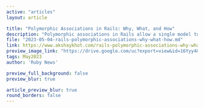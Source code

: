 ```yaml
---
active: "articles"
layout: article

title: "Polymorphic Associations in Rails: Why, What, and How"
description: "Polymorphic associations in Rails allow a single model to belong to multiple models. This article covers them in-depth. We'll start with understanding the concept of polymorphism, learn what a polymorphic association is, why we need them, how they work, and how to use them in your Rails application."
file: "2023-05-04-rails-polymorphic-associations-why-what-how.md"
link: https://www.akshaykhot.com/rails-polymorphic-associations-why-what-how/ 
preview_image_link: "https://drive.google.com/uc?export=view&id=16Yyy4C5nqSmzO7TlXDjgX8jJ88z13hTQ"
tags: May2023
author: 'Ruby News'

preview_full_background: false
preview_blur: true

article_preview_blur: true
round_borders: false
---
```

